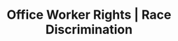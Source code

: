 ---
title: Office Worker Rights | Race Discrimination
layout: entitlement
name: Office Worker
experience: "I was discriminated against based on my race"
right: equality-rights

entitlement:
  - header: You have the right to be treated equally.
  - description: You have the right to be treated equally regardless of your race, color, religion, national origin, or sex. You have the right to complain about discrimination, file a charge of discrimination, and participate in an employment discrimination investigation or lawsuit without being retaliated against. You have the right to practice your religious beliefs, unless doing so would impose an undue hardship on the operation of the employer's business.

actions:
  - { header: "File a charge to protect yourself.", description: "You have a right to be treated equally, start by filing a charge with the Equal Employment Opportunity Commission.", id: "eeoc-claim", cta: "File a Charge" }

---